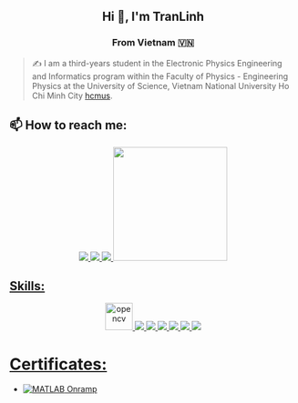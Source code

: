 <h2 align="center">Hi 👋, I'm TranLinh</h2>
<p align="center">
  <h3 align="center">From Vietnam 🇻🇳 </h3>
</p>

> ✍ I am a third-years student in the Electronic Physics Engineering and Informatics program within the Faculty of Physics - Engineering Physics at the University of Science, Vietnam National University Ho Chi Minh City  [hcmus](https://hcmus.edu.vn/).

## 📫 How to reach me:

<p align="center">
  <a href="https://www.facebook.com/tranlinh0333" alt="Facebook">
    <img src="https://img.icons8.com/fluent/48/000000/facebook-new.png" target="_blank" />
  </a> 
  <a href="https://github.com/Tranlinh15" alt="Github">
    <img src="https://img.icons8.com/fluent/48/000000/github.png"/>
  </a>
  <a href="tranlinh111503@gmail.com" alt="Email">
    <img src="https://img.icons8.com/fluent/48/000000/mailing.png"/>
  </a>
  <a href="https://www.linkedin.com/in/tranvanlinh2003/" alt="Linked">
    <img src="https://upload.wikimedia.org/wikipedia/commons/a/aa/LinkedIn_2021.svg" width="200"/>
</p>

## Skills:
<p align="center">
  <img src="https://www.vectorlogo.zone/logos/opencv/opencv-icon.svg" alt="opencv" width="48" height="48"/> 
  <img src="https://img.icons8.com/color/48/000000/mysql-logo.png"/>
  <img src="https://img.icons8.com/fluent/48/000000/matlab.png"/>
  <img src="https://img.icons8.com/color/48/000000/git.png"/>
  <img src="https://img.icons8.com/color/48/000000/visual-studio-code-2019.png"/>
  <img src="https://img.icons8.com/color/48/null/visual-studio--v2.png"/>
  <img src="https://img.icons8.com/color/48/000000/trello.png"/>
</p>

# Certificates:
- [![MATLAB](https://img.shields.io/badge/-MATLAB-orange) Onramp](https://drive.google.com/file/d/1cB4FD3XkOR6f7cgd9efYhfxLQuVtfzbO/view?usp=sharing)
